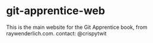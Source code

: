 # git-apprentice-web
This is the main website for the Git Apprentice book, from
raywenderlich.com.
contact: @crispytwit